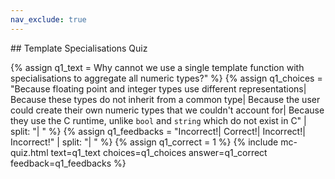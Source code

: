 ```yaml
---
nav_exclude: true
---
```

<link href="https://cdn.jsdelivr.net/npm/bootstrap@5.0.2/dist/css/bootstrap.min.css" rel="stylesheet" integrity="sha384-EVSTQN3/azprG1Anm3QDgpJLIm9Nao0Yz1ztcQTwFspd3yD65VohhpuuCOmLASjC" crossorigin="anonymous">
<script src="https://cdn.jsdelivr.net/npm/bootstrap@5.0.2/dist/js/bootstrap.bundle.min.js" integrity="sha384-MrcW6ZMFYlzcLA8Nl+NtUVF0sA7MsXsP1UyJoMp4YLEuNSfAP+JcXn/tWtIaxVXM" crossorigin="anonymous"></script>
## Template Specialisations Quiz

  {% assign q1_text = Why cannot we use a single template function with specialisations to aggregate all numeric types?" %}
  {% assign q1_choices = "Because floating point and integer types use different representations| Because these types do not inherit from a common type| Because the user could create their own numeric types that we couldn't account for| Because they use the C runtime, unlike `bool` and `string` which do not exist in C" | split: "| " %}
  {% assign q1_feedbacks = "Incorrect!| Correct!| Incorrect!| Incorrect!" | split: "| " %}
  {% assign q1_correct = 1 %}
  {% include mc-quiz.html text=q1_text choices=q1_choices answer=q1_correct feedback=q1_feedbacks %}
